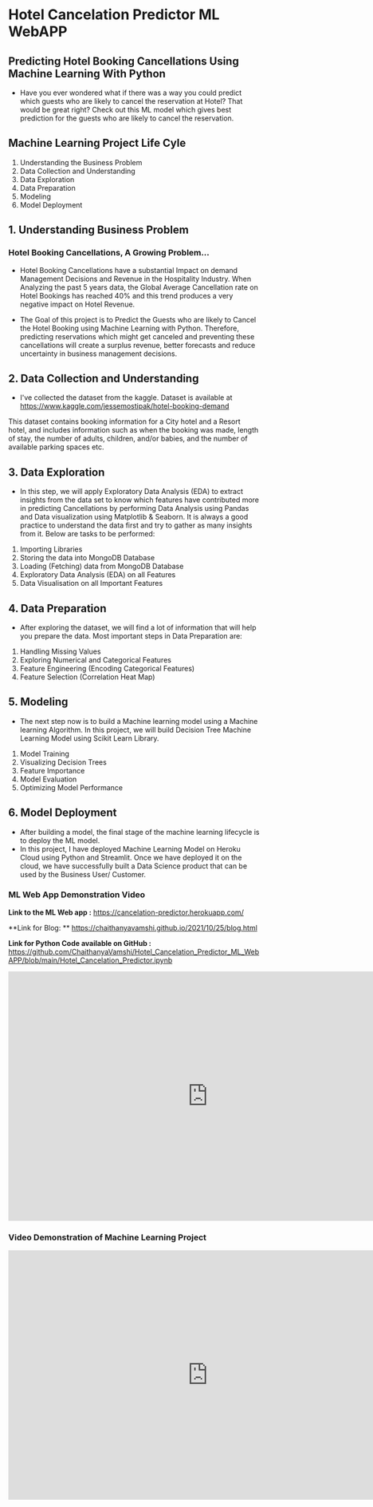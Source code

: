 # Hotel Cancelation Predictor ML WebAPP

## Predicting Hotel Booking Cancellations Using Machine Learning With Python

- Have you ever wondered what if there was a way you could predict which guests who are likely to cancel the reservation at Hotel? That would be great right? Check out this ML model which gives best prediction for the guests who are likely to cancel the reservation.

## Machine Learning Project Life Cyle
1. Understanding the Business Problem
2. Data Collection and Understanding
3. Data Exploration
4. Data Preparation
5. Modeling
6. Model Deployment

## 1. Understanding Business Problem
### Hotel Booking Cancellations, A Growing Problem…
- Hotel Booking Cancellations have a substantial Impact on demand Management Decisions and Revenue in the Hospitality Industry. When Analyzing the past 5 years data, the Global Average Cancellation rate on Hotel Bookings has reached 40% and this trend produces a very negative impact on Hotel Revenue.

- The Goal of this project is to Predict the Guests who are likely to Cancel the Hotel Booking using Machine Learning with Python. Therefore, predicting reservations which might get canceled and preventing these cancellations will create a surplus revenue, better forecasts and reduce uncertainty in business management decisions.

## 2. Data Collection and Understanding

- I've collected the dataset from the kaggle. Dataset is available at https://www.kaggle.com/jessemostipak/hotel-booking-demand

This dataset contains booking information for a City hotel and a Resort hotel, and includes information such as when the booking was made, length of stay, the number of adults, children, and/or babies, and the number of available parking spaces etc.

## 3. Data Exploration

- In this step, we will apply Exploratory Data Analysis (EDA) to extract insights from the data set to know which features have contributed more in predicting Cancellations by performing Data Analysis using Pandas and Data visualization using Matplotlib & Seaborn. It is always a good practice to understand the data first and try to gather as many insights from it. Below are tasks to be performed:

1. Importing Libraries
2. Storing the data into MongoDB Database
3. Loading (Fetching) data from MongoDB Database
4. Exploratory Data Analysis (EDA) on all Features
5. Data Visualisation on all Important Features

## 4. Data Preparation

- After exploring the dataset, we will find a lot of information that will help you prepare the data. Most important steps in Data Preparation are:

1. Handling Missing Values
2. Exploring Numerical and Categorical Features
3. Feature Engineering (Encoding Categorical Features)
4. Feature Selection (Correlation Heat Map)

## 5. Modeling

- The next step now is to build a Machine learning model using a Machine learning Algorithm. In this project, we will build Decision Tree Machine Learning Model using Scikit Learn Library.

1. Model Training
2. Visualizing Decision Trees
3. Feature Importance
4. Model Evaluation
5. Optimizing Model Performance

## 6. Model Deployment

- After building a model, the final stage of the machine learning lifecycle is to deploy the ML model.
- In this project, I have deployed Machine Learning Model on Heroku Cloud using Python and Streamlit. Once we have deployed it on the cloud, we have successfully built a Data Science product that can be used by the Business User/ Customer.

### ML Web App Demonstration Video

**Link to the ML Web app :** <https://cancelation-predictor.herokuapp.com/>

**Link for Blog: ** <https://chaithanyavamshi.github.io/2021/10/25/blog.html>

**Link for Python Code available on GitHub :** <https://github.com/ChaithanyaVamshi/Hotel_Cancelation_Predictor_ML_WebAPP/blob/main/Hotel_Cancelation_Predictor.ipynb>

<iframe width="800" height="500" src="https://www.youtube.com/embed/aP_RoSbcxGA" title="YouTube video" frameborder="0" allow="accelerometer; clipboard-write; encrypted-media; gyroscope; picture-in-picture" allowfullscreen></iframe>
<br>

### Video Demonstration of Machine Learning Project

<iframe width="800" height="500" src="https://www.youtube.com/embed/Bv3ioEVN6a4" title="YouTube video" frameborder="0" allow="accelerometer; clipboard-write; encrypted-media; gyroscope; picture-in-picture" allowfullscreen></iframe>
